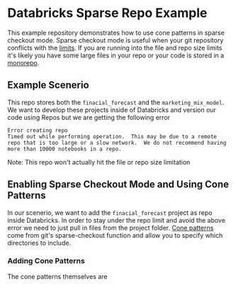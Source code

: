 # Databricks Sparse Repo Example

This example repository demonstrates how to use cone patterns in sparse checkout mode.  Sparse checkout mode is useful when your git repository conflicts with the [limits](https://docs.databricks.com/en/repos/limits.html#file-and-repo-size-limits).  If you are running into the file and repo size limits it's likely you have some large files in your repo or your code is stored in a [monorepo](https://en.wikipedia.org/wiki/Monorepo).

## Example Scenerio

This repo stores both the `finacial_forecast` and the `marketing_mix_model`.  We want to develop these projects inside of Databricks and version our code using Repos but we are getting the following error 

``` error
Error creating repo
Timed out while performing operation.  This may be due to a remote repo that is too large or a slow network.  We do not recommend having more than 10000 notebooks in a repo.
```

Note: This repo won't actually hit the file or repo size limitation

## Enabling Sparse Checkout Mode and Using Cone Patterns

In our scenerio, we want to add the `finacial_forecast` project as repo inside Databricks. In order to stay under the repo limit and avoid the above error we need to just pull in files from the project folder.  [Cone patterns](https://git-scm.com/docs/git-sparse-checkout#_internalscone_mode_handling) come from git's sparse-checkout function and allow you to specify which directories to include.

### Adding Cone Patterns
The cone patterns themselves are 